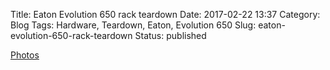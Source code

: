 Title: Eaton Evolution 650 rack teardown
Date: 2017-02-22 13:37
Category: Blog
Tags: Hardware, Teardown, Eaton, Evolution 650
Slug: eaton-evolution-650-rack-teardown
Status: published

[Photos](https://goo.gl/photos/ScHvf2X1prvaDioP6)
